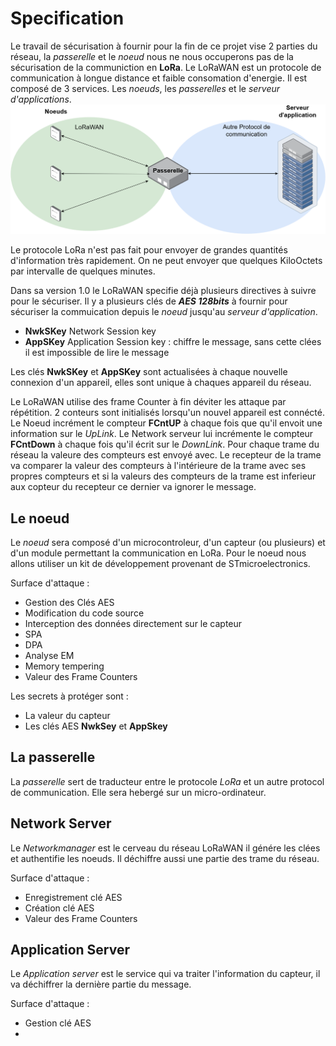  # Specification

Le travail de sécurisation à fournir pour la fin de ce projet vise 2 parties du réseau, la *passerelle* et le *noeud* nous ne nous occuperons pas de la sécurisation de la communiction en **LoRa**.
Le LoRaWAN est un protocole de communication à longue distance et faible consomation d'energie. Il est composé de 3 services. Les *noeuds*, les *passerelles* et le *serveur d'applications*. 
![fonctionnement_lora](Schema_techniques/Schema_LoRaWAN.png)

Le protocole LoRa n'est pas fait pour envoyer de grandes quantités d'information très rapidement. On ne peut envoyer que quelques KiloOctets par intervalle de quelques minutes.

Dans sa version 1.0 le LoRaWAN specifie déjà plusieurs directives à suivre pour le sécuriser.
Il y a plusieurs clés de ***AES 128bits*** à fournir pour sécuriser la commuication depuis le *noeud* jusqu'au *serveur d'application*.
- **NwkSKey** Network Session key 
- **AppSKey** Application Session key : chiffre le message, sans cette clées il est impossible de lire le message

Les clés **NwkSKey** et **AppSKey** sont actualisées à chaque nouvelle connexion d'un appareil, elles sont unique à chaques appareil du réseau.

Le LoRaWAN utilise des frame Counter à fin déviter les attaque par répétition.
2 conteurs sont initialisés lorsqu'un nouvel appareil est connécté.
Le Noeud incrément le compteur **FCntUP** à chaque fois que qu'il envoit une information sur le *UpLink*. Le Network serveur lui incrémente le compteur **FCntDown** à chaque fois qu'il écrit sur le *DownLink*. Pour chaque trame du réseau la valeure des compteurs est envoyé avec. Le recepteur de la trame va comparer la valeur des compteurs à l'intérieure de la trame avec ses propres compteurs et si la valeurs des compteurs de la trame est inferieur aux copteur du recepteur ce dernier va ignorer le message.


## Le noeud
Le *noeud* sera composé d'un microcontroleur, d'un capteur (ou plusieurs) et d'un module permettant la communication en LoRa. Pour le noeud nous allons utiliser un kit de développement provenant de STmicroelectronics.

Surface d'attaque : 
-  Gestion des Clés AES
-  Modification du code source
-  Interception des données directement sur le capteur
-  SPA
-  DPA
-  Analyse EM
-  Memory tempering
-  Valeur des Frame Counters

Les secrets à protéger sont :
-  La valeur du capteur
-  Les clés AES **NwkSey** et **AppSkey**

## La passerelle
La *passerelle* sert de traducteur entre le protocole *LoRa* et un autre protocol de communication. Elle sera hebergé sur un micro-ordinateur.

## Network Server
Le *Networkmanager* est le cerveau du réseau LoRaWAN il génére les clées et authentifie les noeuds. Il déchiffre aussi une partie des trame du réseau.

Surface d'attaque :
- Enregistrement clé AES
- Création clé AES
- Valeur des Frame Counters
  
## Application Server
Le *Application server* est le service qui va traiter l'information du capteur, il va déchiffrer la dernière partie du message.

Surface d'attaque :
- Gestion clé AES
- 
